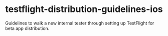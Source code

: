 # testflight-distribution-guidelines-ios
Guidelines to walk a new internal tester through setting up TestFlight for beta app distribution. 
